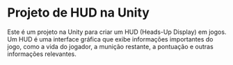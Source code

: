 # Projeto de HUD na Unity


Este é um projeto na Unity para criar um HUD (Heads-Up Display) em jogos. Um HUD é uma interface gráfica que exibe informações importantes do jogo, como a vida do jogador, a munição restante, a pontuação e outras informações relevantes.
